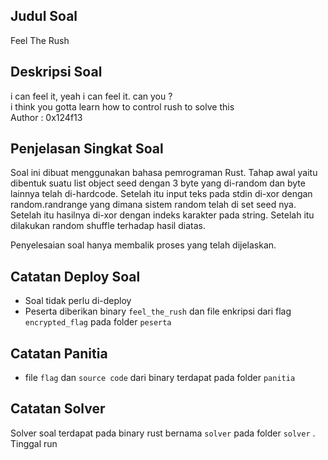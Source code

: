 ## Judul Soal
Feel The Rush

## Deskripsi Soal
i can feel it, yeah i can feel it. can you ?<br>
i think you gotta learn how to control rush to solve this<br>
Author : 0x124f13

## Penjelasan Singkat Soal
Soal ini dibuat menggunakan bahasa pemrograman Rust.
Tahap awal yaitu dibentuk suatu list object seed dengan 3 byte yang di-random dan byte lainnya telah di-hardcode.
Setelah itu input teks pada stdin di-xor dengan random.randrange yang dimana sistem random telah di set seed nya.
Setelah itu hasilnya di-xor dengan indeks karakter pada string.
Setelah itu dilakukan random shuffle terhadap hasil diatas.

Penyelesaian soal hanya membalik proses yang telah dijelaskan.

## Catatan Deploy Soal
- Soal tidak perlu di-deploy
- Peserta diberikan binary `feel_the_rush` dan file enkripsi dari flag `encrypted_flag` pada folder `peserta`

## Catatan Panitia
- file `flag` dan `source code` dari binary terdapat pada folder `panitia`


## Catatan Solver
Solver soal terdapat pada binary rust bernama `solver` pada folder `solver` . Tinggal run
